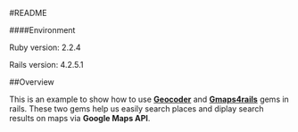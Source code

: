 #README

####Environment

Ruby version: 2.2.4

Rails version: 4.2.5.1


##Overview

This is an example to show how to use <b>[Geocoder](https://github.com/alexreisner/geocoder)</b> and <b>[Gmaps4rails](https://github.com/apneadiving/Google-Maps-for-Rails)</b> gems in rails. 
These two gems help us easily search places and diplay search results on maps via <b>Google Maps API</b>.

